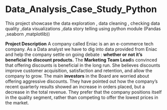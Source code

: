 # Data_Analysis_Case_Study_Python
This project showcase  the data exploration , data cleaning , checking data quality ,data visualizations ,data story telling  using python module (Pandas ,seaborn ,matplotlib))

**Project Description**
A company called Eniac is an an e-commerce tech company.
As a Data analyst we have to dig into data provided from Eniac and help the company settle  on going debate :
**whether or not it’s beneficial to discount products.**
The **Marketing Team Lead**is convinced that offering discounts is beneficial in the long run. She believes discounts improve customer acquisition, satisfaction and retention, 
and allow the company to grow.
The main **investors** in the Board are worried about offering aggressive discounts. They have pointed out how the company’s recent quarterly results 
showed an increase in orders placed, but a decrease in the total revenue. They prefer that the company positions itself in the quality segment, rather than competing to offer the
lowest prices in the market.



